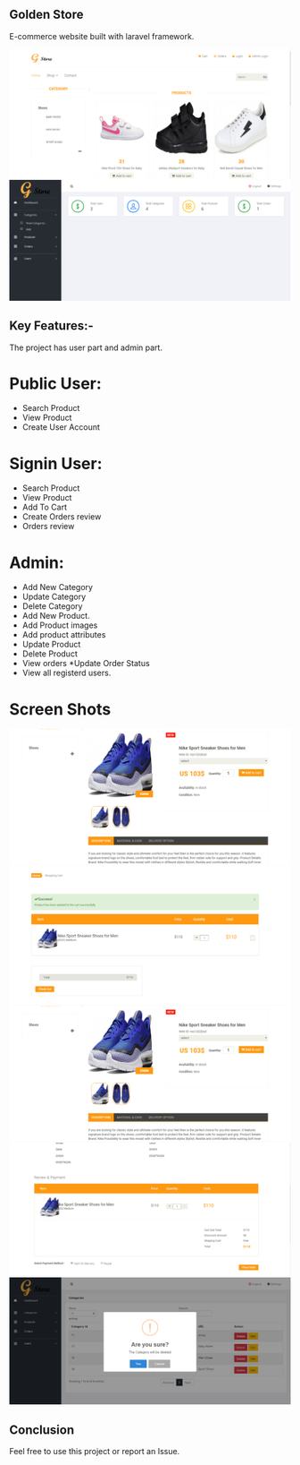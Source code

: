  ## Golden Store 
 
 E-commerce website built with laravel framework.
 
![User Home Page](/public/images/products/user_homepage.PNG) 
![User Home Page](/public/images/products/admin_dash.PNG) 

 
## Key Features:-
The project has user part and admin part.

 # Public User:
   * Search Product
   * View Product
   * Create User Account

 # Signin User:
   * Search Product
   * View Product
   * Add To Cart
   * Create Orders review
   * Orders review
 
 # Admin:
  * Add New Category
  * Update Category
  * Delete Category
  * Add New Product.
  * Add Product images
  * Add product attributes 
  * Update Product 
  * Delete Product
  * View orders 
  *Update Order Status
  * View all registerd users.
  
   # Screen Shots
   ![User Home Page](/public/images/products/product_details.PNG)    
   ![User Home Page](/public/images/products/cart.PNG) 
   ![User Home Page](/public/images/products/product_details.PNG) 
   ![User Home Page](/public/images/products/orderreview.PNG)
   ![User Home Page](/public/images/products/admincategories.PNG) 


## Conclusion
   Feel free to use this project or report an Issue.
   
   

  
